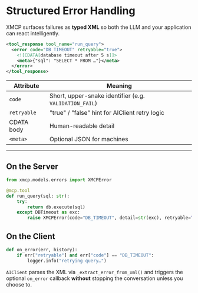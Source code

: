 # Structured Error Handling

XMCP surfaces failures as **typed XML** so both the LLM and your application can react intelligently.

```xml
<tool_response tool_name="run_query">
  <error code="DB_TIMEOUT" retryable="true">
    <![CDATA[database timeout after 5 s]]>
    <meta>{"sql": "SELECT * FROM …"}</meta>
  </error>
</tool_response>
```

| Attribute | Meaning |
|-----------|---------|
| `code` | Short, upper-snake identifier (e.g. `VALIDATION_FAIL`) |
| `retryable` | "true" / "false" hint for AIClient retry logic |
| CDATA body | Human-readable detail |
| `<meta>` | Optional JSON for machines |

---

## On the Server

```python
from xmcp.models.errors import XMCPError

@mcp.tool
def run_query(sql: str):
    try:
        return db.execute(sql)
    except DBTimeout as exc:
        raise XMCPError(code="DB_TIMEOUT", detail=str(exc), retryable=True, meta={"sql": sql})
```

## On the Client

```python
def on_error(err, history):
    if err["retryable"] and err["code"] == "DB_TIMEOUT":
        logger.info("retrying query…")
```

`AIClient` parses the XML via `_extract_error_from_xml()` and triggers the optional `on_error` callback **without** stopping the conversation unless you choose to. 